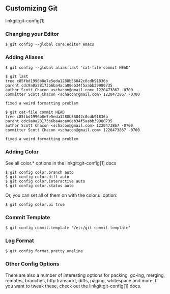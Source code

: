 ## Customizing Git ##

linkgit:git-config[1]

### Changing your Editor ###

	$ git config --global core.editor emacs

### Adding Aliases ###
	
	$ git config --global alias.last 'cat-file commit HEAD'
	
	$ git last
	tree c85fbd1996b8e7e5eda1288b56042c0cdb91836b
	parent cdc9a0a28173b6ba4aca00eb34f5aabb39980735
	author Scott Chacon <schacon@gmail.com> 1220473867 -0700
	committer Scott Chacon <schacon@gmail.com> 1220473867 -0700

	fixed a weird formatting problem
	
	$ git cat-file commit HEAD
	tree c85fbd1996b8e7e5eda1288b56042c0cdb91836b
	parent cdc9a0a28173b6ba4aca00eb34f5aabb39980735
	author Scott Chacon <schacon@gmail.com> 1220473867 -0700
	committer Scott Chacon <schacon@gmail.com> 1220473867 -0700

	fixed a weird formatting problem

### Adding Color ###

See all color.* options in the linkgit:git-config[1] docs

	$ git config color.branch auto
	$ git config color.diff auto
	$ git config color.interactive auto
	$ git config color.status auto

Or, you can set all of them on with the color.ui option:

	$ git config color.ui true
	
### Commit Template ###

	$ git config commit.template '/etc/git-commit-template'
	
### Log Format ###

	$ git config format.pretty oneline


### Other Config Options ###

There are also a number of interesting options for packing, gc-ing, merging,
remotes, branches, http transport, diffs, paging, whitespace and more.  If you
want to tweak these, check out the linkgit:git-config[1] docs.